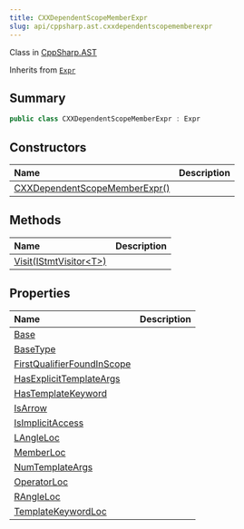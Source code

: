 ```yaml
---
title: CXXDependentScopeMemberExpr
slug: api/cppsharp.ast.cxxdependentscopememberexpr
---
```

Class in [CppSharp.AST](/api/cppsharp/ast)

Inherits from [`Expr`](/api/cppsharp/ast/expr)

## Summary



```csharp
public class CXXDependentScopeMemberExpr : Expr
```

## Constructors

|Name|Description|
|:---|:---|
|[CXXDependentScopeMemberExpr\(\)](/api/cppsharp/ast/cxxdependentscopememberexpr//ctor)||

## Methods

|Name|Description|
|:---|:---|
|[Visit\(IStmtVisitor\<T\>\)](/api/cppsharp/ast/cxxdependentscopememberexpr/visit)||

## Properties

|Name|Description|
|:---|:---|
|[Base](/api/cppsharp/ast/cxxdependentscopememberexpr/base)||
|[BaseType](/api/cppsharp/ast/cxxdependentscopememberexpr/basetype)||
|[FirstQualifierFoundInScope](/api/cppsharp/ast/cxxdependentscopememberexpr/firstqualifierfoundinscope)||
|[HasExplicitTemplateArgs](/api/cppsharp/ast/cxxdependentscopememberexpr/hasexplicittemplateargs)||
|[HasTemplateKeyword](/api/cppsharp/ast/cxxdependentscopememberexpr/hastemplatekeyword)||
|[IsArrow](/api/cppsharp/ast/cxxdependentscopememberexpr/isarrow)||
|[IsImplicitAccess](/api/cppsharp/ast/cxxdependentscopememberexpr/isimplicitaccess)||
|[LAngleLoc](/api/cppsharp/ast/cxxdependentscopememberexpr/langleloc)||
|[MemberLoc](/api/cppsharp/ast/cxxdependentscopememberexpr/memberloc)||
|[NumTemplateArgs](/api/cppsharp/ast/cxxdependentscopememberexpr/numtemplateargs)||
|[OperatorLoc](/api/cppsharp/ast/cxxdependentscopememberexpr/operatorloc)||
|[RAngleLoc](/api/cppsharp/ast/cxxdependentscopememberexpr/rangleloc)||
|[TemplateKeywordLoc](/api/cppsharp/ast/cxxdependentscopememberexpr/templatekeywordloc)||

